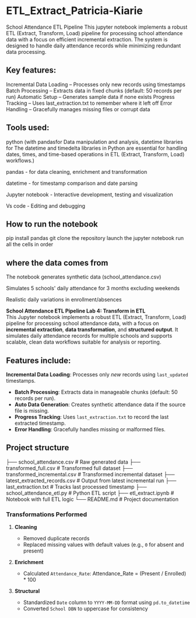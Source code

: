 # ETL_Extract_Patricia-Kiarie
School Attendance ETL Pipeline
This jupyter notebook implements a robust ETL (Extract, Transform, Load) pipeline for processing school attendance data with a focus on efficient incremental extraction. The system is designed to handle daily attendance records while minimizing redundant data processing.
## Key features:
 Incremental Data Loading – Processes only new records using timestamps
 Batch Processing – Extracts data in fixed chunks (default: 50 records per run)
 Automatic Setup – Generates sample data if none exists
 Progress Tracking – Uses last_extraction.txt to remember where it left off
 Error Handling – Gracefully manages missing files or corrupt data

## Tools used:
python (with pandasfor Data manipulation and analysis, datetime libraries for The datetime and timedelta libraries in Python are essential for handling dates, times, and time-based operations in ETL (Extract, Transform, Load) workflows.)

pandas - for data cleaning, enrichment and transformation

datetime - for timestamp comparison and date parsing

Jupyter notebook - Interactive development, testing and visualization

Vs code - Editing and debugging

## How to run the notebook
pip install pandas
git clone the repository
launch the jupyter notebook
run all the cells in order

## where the data comes from
The notebook generates synthetic data (school_attendance.csv)

Simulates 5 schools' daily attendance for 3 months excluding weekends

Realistic daily variations in enrollment/absences

**School Attendance ETL Pipeline Lab 4: Transform in ETL**  
This Jupyter notebook implements a robust ETL (Extract, Transform, Load) pipeline for processing school attendance data, with a focus on **incremental extraction**, **data transformation**, and **structured output**. It simulates daily attendance records for multiple schools and supports scalable, clean data workflows suitable for analysis or reporting.

## Features include:
**Incremental Data Loading**: Processes only *new* records using `last_updated` timestamps.
- **Batch Processing**: Extracts data in manageable chunks (default: 50 records per run).
- **Auto Data Generation**: Creates synthetic attendance data if the source file is missing.
- **Progress Tracking**: Uses `last_extraction.txt` to record the last extracted timestamp.
- **Error Handling**: Gracefully handles missing or malformed files.

## Project structure
├── school_attendance.csv # Raw generated data
├── transformed_full.csv # Transformed full dataset
├── transformed_incremental.csv # Transformed incremental dataset
├── latest_extracted_records.csv # Output from latest incremental run
├── last_extraction.txt # Tracks last processed timestamp
├── school_attendance_etl.py # Python ETL script
├── etl_extract.ipynb # Notebook with full ETL logic
└── README.md # Project documentation


### Transformations Performed

1. **Cleaning**
   - Removed duplicate records
   - Replaced missing values with default values (e.g., `0` for absent and present)

2. **Enrichment**
   - Calculated `Attendance_Rate`:
    Attendance_Rate = (Present / Enrolled) * 100


3. **Structural**
   - Standardized `Date` column to `YYYY-MM-DD` format using `pd.to_datetime`
   - Converted `School DBN` to uppercase for consistency
